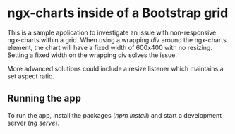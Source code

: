 # ngx-charts inside of a Bootstrap grid

This is a sample application to investigate an issue with non-responsive ngx-charts within a grid. When using a wrapping _div_ around the ngx-charts element, the chart will have a fixed width of 600x400 with no resizing. Setting a fixed width on the wrapping div solves the issue. 

More advanced solutions could include a resize listener which maintains a set aspect ratio.

## Running the app

To run the app, install the packages (_npm install_) and start a development server (_ng serve_).